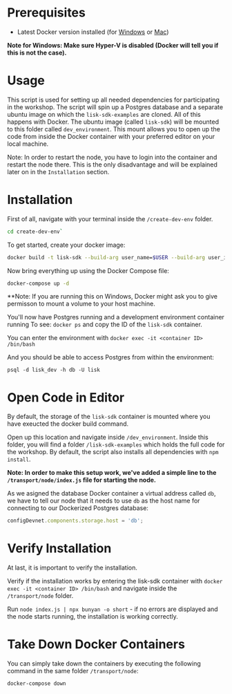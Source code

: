 # Prerequisites
- Latest Docker version installed (for [Windows](https://docs.docker.com/docker-for-windows/install/) or [Mac](https://docs.docker.com/v17.12/docker-for-mac/install/))

**Note for Windows: Make sure Hyper-V is disabled (Docker will tell you if this is not the case).**

# Usage
This script is used for setting up all needed dependencies for participating in the workshop. 
The script will spin up a Postgres database and a separate ubuntu image on which the `lisk-sdk-examples` are cloned.
All of this happens with Docker. The ubuntu image (called `lisk-sdk`) will be mounted to this folder called `dev_environment`.
This mount allows you to open up the code from inside the Docker container with your preferred editor on your local machine.

Note: In order to restart the node, you have to login into the container and restart the node there. This is the only disadvantage and will be explained later on in the `Installation` section.

# Installation
First of all, navigate with your terminal inside the `/create-dev-env` folder.

```bash
cd create-dev-env`
```

To get started, create your docker image:
```bash
docker build -t lisk-sdk --build-arg user_name=$USER --build-arg user_id=$UID .
```

Now bring everything up using the Docker Compose file:
```bash
docker-compose up -d
```

**Note: If you are running this on Windows, Docker might ask you to give permisson to mount a volume to your host machine.

You'll now have Postgres running and a development environment container running
To see: `docker ps` and copy the ID of the `lisk-sdk` container.

You can enter the environment with `docker exec -it <container ID> /bin/bash`

And you should be able to access Postgres from within the environment:
```
psql -d lisk_dev -h db -U lisk
```

# Open Code in Editor
By default, the storage of the `lisk-sdk` container is mounted where you have exeucted the docker build command.

Open up this location and navigate inside `/dev_environment`.
Inside this folder, you will find a folder `/lisk-sdk-examples` which holds the full code for the workshop. 
By default, the script also installs all dependencies with `npm install`.

**Note: In order to make this setup work, we've added a simple line to the `/transport/node/index.js` file for starting the node.**

As we asigned the database Docker container a virtual address called `db`, we have to tell our node that it needs to use `db` as the host name for connecting to our Dockerized Postgres database: 

```js
configDevnet.components.storage.host = 'db';
```

# Verify Installation
At last, it is important to verify the installation.

Verify if the installation works by entering the lisk-sdk container with `docker exec -it <container ID> /bin/bash` and navigate inside the `/transport/node` folder.

Run `node index.js | npx bunyan -o short` - if no errors are displayed and the node starts running, the installation is working correctly.

# Take Down Docker Containers
You can simply take down the containers by executing the following command in the same folder `/transport/node`:

```sh
docker-compose down
```